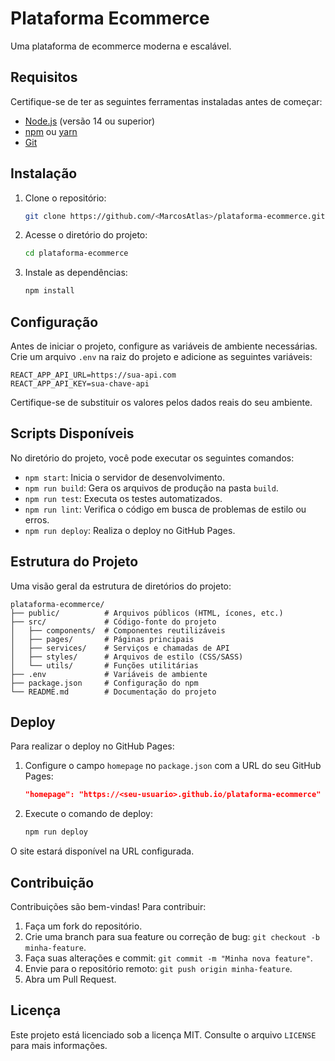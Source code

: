 # Plataforma Ecommerce

Uma plataforma de ecommerce moderna e escalável.

## Requisitos

Certifique-se de ter as seguintes ferramentas instaladas antes de começar:

- [Node.js](https://nodejs.org/) (versão 14 ou superior)
- [npm](https://www.npmjs.com/) ou [yarn](https://yarnpkg.com/)
- [Git](https://git-scm.com/)

## Instalação

1. Clone o repositório:

   ```bash
   git clone https://github.com/<MarcosAtlas>/plataforma-ecommerce.git
   ```

2. Acesse o diretório do projeto:

   ```bash
   cd plataforma-ecommerce
   ```

3. Instale as dependências:

   ```bash
   npm install
   ```

## Configuração

Antes de iniciar o projeto, configure as variáveis de ambiente necessárias. Crie um arquivo `.env` na raiz do projeto e adicione as seguintes variáveis:

```env
REACT_APP_API_URL=https://sua-api.com
REACT_APP_API_KEY=sua-chave-api
```

Certifique-se de substituir os valores pelos dados reais do seu ambiente.

## Scripts Disponíveis

No diretório do projeto, você pode executar os seguintes comandos:

- `npm start`: Inicia o servidor de desenvolvimento.
- `npm run build`: Gera os arquivos de produção na pasta `build`.
- `npm run test`: Executa os testes automatizados.
- `npm run lint`: Verifica o código em busca de problemas de estilo ou erros.
- `npm run deploy`: Realiza o deploy no GitHub Pages.

## Estrutura do Projeto

Uma visão geral da estrutura de diretórios do projeto:

```
plataforma-ecommerce/
├── public/          # Arquivos públicos (HTML, ícones, etc.)
├── src/             # Código-fonte do projeto
│   ├── components/  # Componentes reutilizáveis
│   ├── pages/       # Páginas principais
│   ├── services/    # Serviços e chamadas de API
│   ├── styles/      # Arquivos de estilo (CSS/SASS)
│   └── utils/       # Funções utilitárias
├── .env             # Variáveis de ambiente
├── package.json     # Configuração do npm
└── README.md        # Documentação do projeto
```

## Deploy

Para realizar o deploy no GitHub Pages:

1. Configure o campo `homepage` no `package.json` com a URL do seu GitHub Pages:

   ```json
   "homepage": "https://<seu-usuario>.github.io/plataforma-ecommerce"
   ```

2. Execute o comando de deploy:

   ```bash
   npm run deploy
   ```

O site estará disponível na URL configurada.

## Contribuição

Contribuições são bem-vindas! Para contribuir:

1. Faça um fork do repositório.
2. Crie uma branch para sua feature ou correção de bug: `git checkout -b minha-feature`.
3. Faça suas alterações e commit: `git commit -m "Minha nova feature"`.
4. Envie para o repositório remoto: `git push origin minha-feature`.
5. Abra um Pull Request.

## Licença

Este projeto está licenciado sob a licença MIT. Consulte o arquivo `LICENSE` para mais informações.